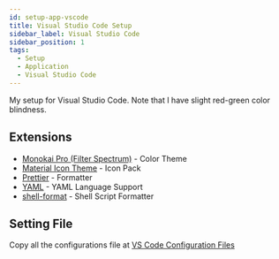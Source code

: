 ```yaml
---
id: setup-app-vscode
title: Visual Studio Code Setup
sidebar_label: Visual Studio Code
sidebar_position: 1
tags:
  - Setup
  - Application
  - Visual Studio Code
---
```


My setup for Visual Studio Code. Note that I have slight red-green color blindness.

## Extensions

- [Monokai Pro (Filter Spectrum)](https://marketplace.visualstudio.com/items?itemName=monokai.theme-monokai-pro-vscode) - Color Theme
- [Material Icon Theme](https://marketplace.visualstudio.com/items?itemName=PKief.material-icon-theme) - Icon Pack
- [Prettier](https://marketplace.visualstudio.com/items?itemName=esbenp.prettier-vscode) - Formatter
- [YAML](https://marketplace.visualstudio.com/items?itemName=redhat.vscode-yaml) - YAML Language Support
- [shell-format](https://marketplace.visualstudio.com/items?itemName=foxundermoon.shell-format) - Shell Script Formatter

## Setting File

Copy all the configurations file at [VS Code Configuration Files](./config/vscode.md)
